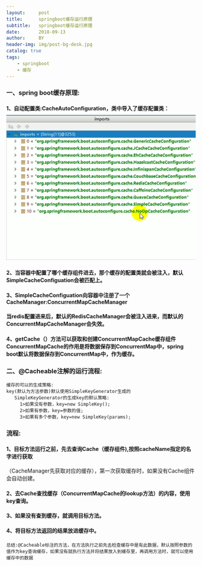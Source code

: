 ```yaml
---
layout:     post
title:      springboot缓存运行原理
subtitle:   springboot缓存运行原理
date:       2018-09-13
author:     BY
header-img: img/post-bg-desk.jpg
catalog: true
tags:
    - springboot
    - 缓存
---
```

### 一、spring boot缓存原理:
#### 1、自动配置类:CacheAutoConfiguration，类中导入了缓存配置类：![](/img/CacheAutoConfiguration.png)

#### 2、当容器中配置了哪个缓存组件进去，那个缓存的配置类就会被注入，默认SimpleCacheConfiguation会被匹配上。

#### 3、SimpleCacheConfiguation向容器中注册了一个CacheManager:ConcurrentMapCacheManager
#### 当redis配置进来后，默认的RedisCacheManager会被注入进来，而默认的ConcurrentMapCacheManager会失效。  

#### 4、getCache（）方法可以获取和创建ConcurrentMapCache缓存组件  ConcurrentMapCache的作用是将数据保存到ConcurrentMap中，spring boot默认将数据保存到ConcurrentMap中，作为缓存。

### 二、@Cacheable注解的运行流程:
```
缓存的可以的生成策略:
key(默认为方法参数)默认使用SimpleKeyGenerator生成的
   SimpleKeyGenerator的生成key的默认策略:
     1>如果没有参数，key=new SimpleKey();
     2>如果有参数，key=参数的值;
     3>如果有多个参数，key=new SimpleKey(params);
```
### 流程:
#### 1、目标方法运行之前，先去查询Cache（缓存组件),按照cacheName指定的名字进行获取
（CacheManager先获取对应的缓存），第一次获取缓存时，如果没有Cache组件会自动创建。
#### 2、去Cache查找缓存（ConcurrentMapCache的lookup方法）的内容，使用key查询。
#### 3、如果没有查到缓存，就调用目标方法。
#### 4、将目标方法返回的结果放进缓存中。

```
总结:@Cacheable标注的方法，在方法执行之前先去检查缓存中是有此数据，默认按照参数的值作为key查询缓存，如果没有就执行方法并将结果放入到缓存里，再调用方法时，就可以使用缓存中的数据
```